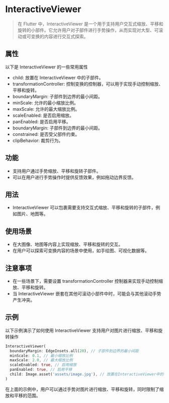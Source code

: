# InteractiveViewer

> 在 Flutter 中，InteractiveViewer 是一个用于支持用户交互式缩放、平移和旋转的小部件。它允许用户对子部件进行手势操作，从而实现对大型、可滚动或可变换的内容进行交互式探索。

## 属性

以下是 InteractiveViewer 的一些常用属性

- child: 放置在 InteractiveViewer 中的子部件。
- transformationController: 控制变换的控制器，可以用于实现手动控制缩放、平移和旋转。
- boundaryMargin: 子部件到边界的最小间距。
- minScale: 允许的最小缩放比例。
- maxScale: 允许的最大缩放比例。
- scaleEnabled: 是否启用缩放。
- panEnabled: 是否启用平移。
- boundaryMargin: 子部件到边界的最小间距。
- constrained: 是否受父部件约束。
- clipBehavior: 裁剪行为。

## 功能

- 支持用户通过手势缩放、平移和旋转子部件。
- 可以在用户进行手势操作时提供反馈效果，例如拖动边界反馈。

## 用法

- InteractiveViewer 可以包裹需要支持交互式缩放、平移和旋转的子部件，例如图片、地图等。

## 使用场景

- 在大图像、地图等内容上实现缩放、平移和旋转的交互。
- 在用户可以探索可变换内容的场景中使用，如手绘图、可视化数据等。

## 注意事项

- 在一些场景下，需要设置 transformationController 控制器来实现手动控制缩放、平移和旋转。
- 当 InteractiveViewer 嵌套在其他可滚动小部件中时，可能会与其他滚动手势产生冲突。

## 示例

以下示例演示了如何使用 InteractiveViewer 支持用户对图片进行缩放、平移和旋转操作

```dart
InteractiveViewer(
  boundaryMargin: EdgeInsets.all(20), // 子部件到边界的最小间距
  minScale: 0.1, // 最小缩放比例
  maxScale: 2.0, // 最大缩放比例
  scaleEnabled: true, // 启用缩放
  panEnabled: true, // 启用平移
  child: Image.asset('assets/image.jpg'), // 放置在InteractiveViewer中的子部件
)
```

在上面的示例中，用户可以通过手势对图片进行缩放、平移和旋转，同时限制了缩放和平移的范围。
